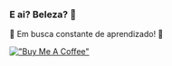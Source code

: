 ### E ai? Beleza? 👋

🤖 Em busca constante de aprendizado! 📖 

[!["Buy Me A Coffee"](https://www.buymeacoffee.com/assets/img/custom_images/orange_img.png)](https://www.buymeacoffee.com/gabrielpraj)

<!--
**gabrielmprata/gabrielmprata** is a ✨ _special_ ✨ repository because its `README.md` (this file) appears on your GitHub profile.

Here are some ideas to get you started:

- 🔭 I’m currently working on ...
- 🌱 I’m currently learning ...
- 👯 I’m looking to collaborate on ...
- 🤔 I’m looking for help with ...
- 💬 Ask me about ...
- 📫 How to reach me: ...
- 😄 Pronouns: ...
- ⚡ Fun fact: ...
-->
